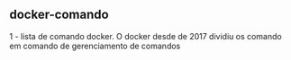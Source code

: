 ## docker-comando

1 - lista de comando docker.
  O docker desde de 2017 dividiu os comando em comando de gerenciamento de comandos
